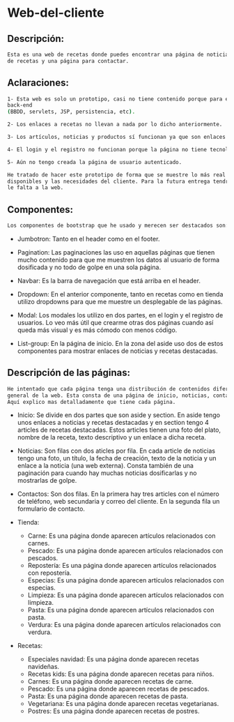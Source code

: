 # Web-del-cliente

## Descripción:

```bash
Esta es una web de recetas donde puedes encontrar una página de noticias, una tienda virtual, un listado 
de recetas y una página para contactar.
```

## Aclaraciones:

```bash
1- Esta web es solo un prototipo, casi no tiene contenido porque para esto necesito integrar tecnologías de
back-end
(BBDD, servlets, JSP, persistencia, etc).

2- Los enlaces a recetas no llevan a nada por lo dicho anteriormente.

3- Los artículos, noticias y productos sí funcionan ya que son enlaces externos.

4- El login y el registro no funcionan porque la página no tiene tecnología de back-end.

5- Aún no tengo creada la página de usuario autenticado.

He tratado de hacer este prototipo de forma que se muestre lo más real posible al producto final con los medios
disponibles y las necesidades del cliente. Para la futura entrega tendrá todo lo que he dicho anteriormente que 
le falta a la web.
```

## Componentes:

```bash
Los componentes de bootstrap que he usado y merecen ser destacados son:
```
* Jumbotron: Tanto en el header como en el footer.

* Pagination: Las paginaciones las uso en aquellas páginas que tienen mucho contenido para que me muestren 
los datos al usuario de forma dosificada y no todo de golpe en una sola página.

* Navbar: Es la barra de navegación que está arriba en el header.

* Dropdown: En el anterior componente, tanto en recetas como en tienda utilizo dropdowns para que me muestre
un desplegable de las páginas.

* Modal: Los modales los utilizo en dos partes, en el login y el registro de usuarios. Lo veo más útil
que crearme otras dos páginas cuando así queda más visual y es más cómodo con menos código.

* List-group: En la página de inicio. En la zona del aside uso dos de estos componentes para mostrar
enlaces de noticias y recetas destacadas.

## Descripción de las páginas:

```bash
He intentado que cada página tenga una distribución de contenidos diferente sin modificar la estética 
general de la web. Esta consta de una página de inicio, noticias, contactos y subpáginas de recetas y tienda.
Aquí explico mas detalladamente que tiene cada página.
```
* Inicio: Se divide en dos partes que son aside y section. En aside tengo unos enlaces a noticias y recetas
destacadas y en section tengo 4 articles de recetas destacadas. Estos articles tienen una foto del plato,
nombre de la receta, texto descriptivo y un enlace a dicha receta.

* Noticias: Son filas con dos aticles por fila. En cada article de noticias tengo una foto, un título, la 
fecha de creación, texto de la noticia y un enlace a la noticia (una web externa). Consta también de una 
paginación para cuando hay muchas noticias dosificarlas y no mostrarlas de golpe.

* Contactos: Son dos filas. En la primera hay tres articles con el número de teléfono, web secundaria y 
correo del cliente. En la segunda fila un formulario de contacto.

* Tienda:
  - Carne: Es una página donde aparecen artículos relacionados con carnes.
  - Pescado: Es una página donde aparecen artículos relacionados con pescados.
  - Repostería: Es una página donde aparecen artículos relacionados con repostería.
  - Especias: Es una página donde aparecen artículos relacionados con especias.
  - Limpieza: Es una página donde aparecen artículos relacionados con limpieza.
  - Pasta: Es una página donde aparecen artículos relacionados con pasta.
  - Verdura: Es una página donde aparecen artículos relacionados con verdura.
  
* Recetas:
  - Especiales navidad: Es una página donde aparecen recetas navideñas.
  - Recetas kids: Es una página donde aparecen recetas para niños.
  - Carnes: Es una página donde aparecen recetas de carne.
  - Pescado: Es una página donde aparecen recetas de pescados.
  - Pasta: Es una página donde aparecen recetas de pasta.
  - Vegetariana: Es una página donde aparecen recetas vegetarianas.
  - Postres: Es una página donde aparecen recetas de postres.
